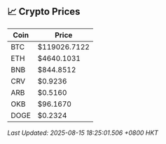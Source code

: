 ## 📈 Crypto Prices

| Coin | Price |
| ---- | ----- |
| BTC | $119026.7122 |
| ETH | $4640.1031 |
| BNB | $844.8512 |
| CRV | $0.9236 |
| ARB | $0.5160 |
| OKB | $96.1670 |
| DOGE | $0.2324 |

_Last Updated: 2025-08-15 18:25:01.506 +0800 HKT_